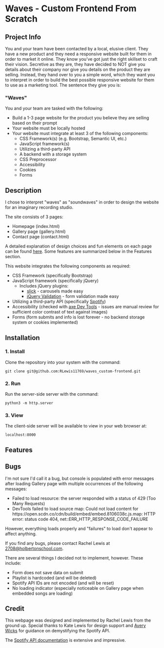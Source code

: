 # Waves - Custom Frontend From Scratch

## Project Info

You and your team have been contacted by a local, elusive client. They have a new product and they need a responsive website built for them in order to market it online. They know you’ve got just the right skillset to craft their vision. Secretive as they are, they have decided to NOT give you details about their company nor give you details on the product they are selling. Instead, they hand over to you a simple word, which they want you to interpret in order to build the best possible responsive website for them to use as a marketing tool. The sentence they give you is:

### "Waves"

You and your team are tasked with the following:

- Build a 1-3 page website for the product you believe they are selling based on their prompt
- Your website must be locally hosted
- Your website must integrate at least 3 of the following components:
	- CSS Framework(s) (e.g. Bootstrap, Semantic UI, etc.)
	- JavaScript framework(s)
	- Utilizing a third-party API
	- A backend with a storage system
	- CSS Preprocessor
	- Accessibility
	- Cookies
	- Forms

## Description

I chose to interpret "waves" as "soundwaves" in order to design the website for an imaginary recording studio.

The site consists of 3 pages:
- Homepage (index.html)
- Gallery page (gallery.html)
- Contact page (contact.html)

A detailed explanation of design choices and fun elements on each page can be found [here](). Some features are summarized below in the Features section.

This website integrates the following components as required:
- CSS Framework (specifically Bootstrap)
- JavaScript framework (specifically jQuery)
	- Includes jQuery plugins:
		- [slick](https://kenwheeler.github.io/slick/) - carousels made easy
		- [jQuery Validation](https://jqueryvalidation.org/) - form validation made easy
- Utilizing a third-party API (specifically [Spotify](https://developer.spotify.com/))
- Accessibility (checked with [axe Dev Tools](https://www.deque.com/axe/devtools/) - issues are manual review for sufficient color contrast of text against images)
- Forms (form submits and info is lost forever - no backend storage system or cookies implemented)

## Installation

### 1. Install

Clone the repository into your system with the command:

```
git clone git@github.com:RLewis11769/waves_custom-frontend.git
```

### 2. Run

Run the server-side server with the command:

```
python3 -m http.server
```

### 3. View

The client-side server will be available to view in your web browser at:

```
localhost:8000
```

## Features

## Bugs

I'm not sure I'd call it a bug, but console is populated with error messages after loading Gallery page with multiple occurrences of the following messages:
- Failed to load resource: the server responded with a status of 429 (Too Many Requests)
- DevTools failed to load source map: Could not load content for https<nolink>://open.scdn.co/cdn/build/embed/embed.8106038c.js.map: HTTP error: status code 404, net::ERR_HTTP_RESPONSE_CODE_FAILURE

However, everything loads properly and "failures" to load don't appear to affect anything.

If you find any bugs, please contact Rachel Lewis at 2708@holbertonschool.com.

There are several things I decided not to implement, however. These include:
- Form does not save data on submit
- Playlist is hardcoded (and will be deleted)
- Spotify API IDs are not encoded (and will be reset)
- No loading indicator (especially noticeable on Gallery page when embedded songs are loading)

## Credit

This webpage was designed and implemented by Rachel Lewis from the ground up. Special thanks to Kate Lewis for design support and [Avery Wicks](https://github.com/awicks44) for guidance on demystifying the Spotify API.

The [Spotify API documentation](https://developer.spotify.com/documentation/web-api/reference/#/) is extensive and impressive.
